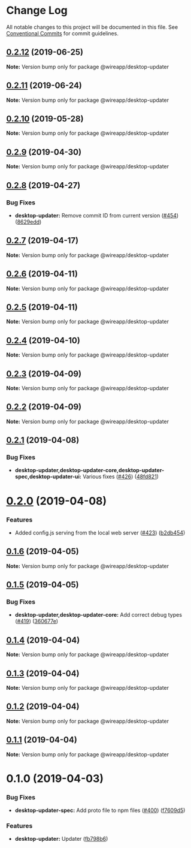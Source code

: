 # Change Log

All notable changes to this project will be documented in this file.
See [Conventional Commits](https://conventionalcommits.org) for commit guidelines.

## [0.2.12](https://github.com/wireapp/wire-desktop-packages/tree/master/packages/desktop-updater/compare/@wireapp/desktop-updater@0.2.11...@wireapp/desktop-updater@0.2.12) (2019-06-25)

**Note:** Version bump only for package @wireapp/desktop-updater





## [0.2.11](https://github.com/wireapp/wire-desktop-packages/tree/master/packages/desktop-updater/compare/@wireapp/desktop-updater@0.2.10...@wireapp/desktop-updater@0.2.11) (2019-06-24)

**Note:** Version bump only for package @wireapp/desktop-updater





## [0.2.10](https://github.com/wireapp/wire-desktop-packages/tree/master/packages/desktop-updater/compare/@wireapp/desktop-updater@0.2.9...@wireapp/desktop-updater@0.2.10) (2019-05-28)

**Note:** Version bump only for package @wireapp/desktop-updater





## [0.2.9](https://github.com/wireapp/wire-desktop-packages/tree/master/packages/desktop-updater/compare/@wireapp/desktop-updater@0.2.8...@wireapp/desktop-updater@0.2.9) (2019-04-30)

**Note:** Version bump only for package @wireapp/desktop-updater





## [0.2.8](https://github.com/wireapp/wire-desktop-packages/tree/master/packages/desktop-updater/compare/@wireapp/desktop-updater@0.2.7...@wireapp/desktop-updater@0.2.8) (2019-04-27)


### Bug Fixes

* **desktop-updater:** Remove commit ID from current version ([#454](https://github.com/wireapp/wire-desktop-packages/tree/master/packages/desktop-updater/issues/454)) ([8629edd](https://github.com/wireapp/wire-desktop-packages/tree/master/packages/desktop-updater/commit/8629edd))





## [0.2.7](https://github.com/wireapp/wire-desktop-packages/tree/master/packages/desktop-updater/compare/@wireapp/desktop-updater@0.2.6...@wireapp/desktop-updater@0.2.7) (2019-04-17)

**Note:** Version bump only for package @wireapp/desktop-updater





## [0.2.6](https://github.com/wireapp/wire-desktop-packages/tree/master/packages/desktop-updater/compare/@wireapp/desktop-updater@0.2.5...@wireapp/desktop-updater@0.2.6) (2019-04-11)

**Note:** Version bump only for package @wireapp/desktop-updater





## [0.2.5](https://github.com/wireapp/wire-desktop-packages/tree/master/packages/desktop-updater/compare/@wireapp/desktop-updater@0.2.4...@wireapp/desktop-updater@0.2.5) (2019-04-11)

**Note:** Version bump only for package @wireapp/desktop-updater





## [0.2.4](https://github.com/wireapp/wire-desktop-packages/tree/master/packages/desktop-updater/compare/@wireapp/desktop-updater@0.2.3...@wireapp/desktop-updater@0.2.4) (2019-04-10)

**Note:** Version bump only for package @wireapp/desktop-updater





## [0.2.3](https://github.com/wireapp/wire-desktop-packages/tree/master/packages/desktop-updater/compare/@wireapp/desktop-updater@0.2.2...@wireapp/desktop-updater@0.2.3) (2019-04-09)

**Note:** Version bump only for package @wireapp/desktop-updater





## [0.2.2](https://github.com/wireapp/wire-desktop-packages/tree/master/packages/desktop-updater/compare/@wireapp/desktop-updater@0.2.1...@wireapp/desktop-updater@0.2.2) (2019-04-09)

**Note:** Version bump only for package @wireapp/desktop-updater





## [0.2.1](https://github.com/wireapp/wire-desktop-packages/tree/master/packages/desktop-updater/compare/@wireapp/desktop-updater@0.2.0...@wireapp/desktop-updater@0.2.1) (2019-04-08)


### Bug Fixes

* **desktop-updater,desktop-updater-core,desktop-updater-spec,desktop-updater-ui:** Various fixes ([#426](https://github.com/wireapp/wire-desktop-packages/tree/master/packages/desktop-updater/issues/426)) ([48fd821](https://github.com/wireapp/wire-desktop-packages/tree/master/packages/desktop-updater/commit/48fd821))





# [0.2.0](https://github.com/wireapp/wire-desktop-packages/tree/master/packages/desktop-updater/compare/@wireapp/desktop-updater@0.1.6...@wireapp/desktop-updater@0.2.0) (2019-04-08)


### Features

* Added config.js serving from the local web server ([#423](https://github.com/wireapp/wire-desktop-packages/tree/master/packages/desktop-updater/issues/423)) ([b2db454](https://github.com/wireapp/wire-desktop-packages/tree/master/packages/desktop-updater/commit/b2db454))





## [0.1.6](https://github.com/wireapp/wire-desktop-packages/tree/master/packages/desktop-updater/compare/@wireapp/desktop-updater@0.1.5...@wireapp/desktop-updater@0.1.6) (2019-04-05)

**Note:** Version bump only for package @wireapp/desktop-updater





## [0.1.5](https://github.com/wireapp/wire-desktop-packages/tree/master/packages/desktop-updater/compare/@wireapp/desktop-updater@0.1.4...@wireapp/desktop-updater@0.1.5) (2019-04-05)


### Bug Fixes

* **desktop-updater,desktop-updater-core:** Add correct debug types ([#419](https://github.com/wireapp/wire-desktop-packages/tree/master/packages/desktop-updater/issues/419)) ([360677e](https://github.com/wireapp/wire-desktop-packages/tree/master/packages/desktop-updater/commit/360677e))





## [0.1.4](https://github.com/wireapp/wire-desktop-packages/tree/master/packages/desktop-updater/compare/@wireapp/desktop-updater@0.1.3...@wireapp/desktop-updater@0.1.4) (2019-04-04)

**Note:** Version bump only for package @wireapp/desktop-updater





## [0.1.3](https://github.com/wireapp/wire-desktop-packages/tree/master/packages/desktop-updater/compare/@wireapp/desktop-updater@0.1.2...@wireapp/desktop-updater@0.1.3) (2019-04-04)

**Note:** Version bump only for package @wireapp/desktop-updater





## [0.1.2](https://github.com/wireapp/wire-desktop-packages/tree/master/packages/desktop-updater/compare/@wireapp/desktop-updater@0.1.1...@wireapp/desktop-updater@0.1.2) (2019-04-04)

**Note:** Version bump only for package @wireapp/desktop-updater





## [0.1.1](https://github.com/wireapp/wire-desktop-packages/tree/master/packages/desktop-updater/compare/@wireapp/desktop-updater@0.1.0...@wireapp/desktop-updater@0.1.1) (2019-04-04)

**Note:** Version bump only for package @wireapp/desktop-updater





# 0.1.0 (2019-04-03)


### Bug Fixes

* **desktop-updater-spec:** Add proto file to npm files ([#400](https://github.com/wireapp/wire-desktop-packages/tree/master/packages/desktop-updater/issues/400)) ([f7609d5](https://github.com/wireapp/wire-desktop-packages/tree/master/packages/desktop-updater/commit/f7609d5))


### Features

* **desktop-updater:** Updater ([fb798b6](https://github.com/wireapp/wire-desktop-packages/tree/master/packages/desktop-updater/commit/fb798b6))
